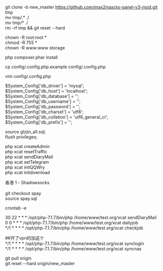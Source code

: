 git clone -b new_master https://github.com/max2max/ss-panel-v3-mod.git tmp<br />
mv tmp/.* ./<br />
mv tmp/* ./<br />
rm -rf tmp && git reset --hard<br />

chown -R root:root *<br />
chmod -R 755 *<br />
chown -R www:www storage<br />

php composer.phar install<br />

cp config/.config.php.example config/.config.php<br />

vim config/.config.php<br />


$System_Config['db_driver'] = 'mysql';<br />
$System_Config['db_host'] = 'localhost';<br />
$System_Config['db_database'] = '';<br />
$System_Config['db_username'] = '';<br />
$System_Config['db_password'] = '';<br />
$System_Config['db_charset'] = 'utf8';<br />
$System_Config['db_collation'] = 'utf8_general_ci';<br />
$System_Config['db_prefix'] = '';<br />


source glzjin_all.sql;<br />
flush privileges;<br />

php xcat createAdmin<br />
php xcat resetTraffic<br />
php xcat sendDiaryMail<br />
php xcat setTelegram<br />
php xcat initQQWry<br />
php xcat initdownload<br />

香港 1 - Shadowsocks<br />
<br />
git checkout spay<br />
source spay.sql<br />

crontab -e<br />

30 22 * * * /opt/php-7.1.7/bin/php /home/www/test.org/xcat sendDiaryMail<br />
0 0 * * * /opt/php-7.1.7/bin/php /home/www/test.org/xcat dailyjob<br />
*/1 * * * * /opt/php-7.1.7/bin/php /home/www/test.org/xcat checkjob<br />

##开了vpn的加这个<br />
*/1 * * * * /opt/php-7.1.7/bin/php /home/www/test.org/xcat synclogin<br />
*/1 * * * * /opt/php-7.1.7/bin/php /home/www/test.org/xcat syncnas<br />

git pull origin<br />
git reset --hard origin/new_master

